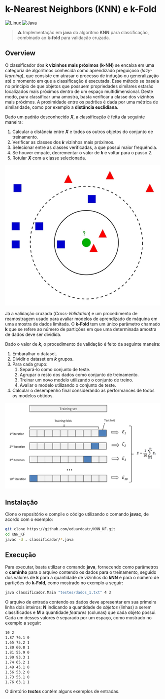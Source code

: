 # k-Nearest Neighbors (KNN) e k-Fold

[![Linux](https://svgshare.com/i/Zhy.svg)](https://svgshare.com/i/Zhy.svg)
[![Java](https://img.shields.io/badge/java-11.0.15-gree)](https://jdk.java.net/)

> ⚠️ Implementação em **java** do algoritmo **KNN** para classificação, combinado ao **k-fold** para validação cruzada.

## Overview

O classificador dos **k vizinhos mais próximos (k-NN)** se encaixa em uma categoria de algoritmos conhecida como aprendizado preguiçoso (_lazy-learning_), que consiste em atrasar o processo de indução ou generalização até o momento em que a classificação é executada. Esse método se baseia no princípio de que objetos que possuem propriedades similares estarão localizados mais próximos dentro de um espaço multidimensional. Deste modo, para classificar uma amostra, basta verificar a classe dos vizinhos mais próximos. A proximidade entre os padrões é dada por uma métrica de similaridade, como por exemplo a **distância euclidiana**.

Dado um padrão desconhecido **_X_**, a classificação é feita da seguinte maneira:

1. Calcular a distância entre **_X_** e todos os outros objetos do conjunto de treinamento.
2. Verificar as classes dos **_k_** vizinhos mais próximos.
3. Selecionar entre as classes verificadas, a que possui maior frequência.
4. Se houver empate, decrementar o valor de **_k_** e voltar para o passo 2.
5. Rotular **_X_** com a classe selecionada.

![knn](imagens/knn.jpg)

Já a validação cruzada (_Cross-Validation_) e um procedimento de reamostragem usado para avaliar modelos de aprendizado de máquina em uma amostra de dados limitada. O **k-Fold** tem um único parâmetro chamado **k** que se refere ao número de partições em que uma determinada amostra de dados deve ser dividida.

Dado o valor de **_k_**, o procedimento de validação é feito da seguinte maneira:

1. Embaralhar o dataset.
2. Dividir o dataset em **_k_** grupos.
3. Para cada grupo:
   1. Separá-lo como conjunto de teste.
   2. Agrupar o resto dos dados como conjunto de treinamento.
   3. Treinar um novo modelo utilizando o conjunto de treino.
   4. Avaliar o modelo utilizando o conjunto de teste.
4. Calcular o desempenho final considerando as performances de todos os modelos obtidos.

![kfold](imagens/kfold.jpg)

## Instalação

Clone o repositório e compile o código utilizando o comando **javac**, de acordo com o exemplo:

```Bash
git clone https://github.com/eduardoatr/KNN_KF.git
cd KNN_KF
javac -d . classificador/*.java
```

## Execução

Para executar, basta utilizar o comando **java**, fornecendo como parâmetros o **caminho** para o arquivo contendo os dados para o treinamento, seguido dos valores de **k** para a quantidade de vizinhos do **kNN** e para o número de partições do **k-Fold**, como mostrado no exemplo a seguir:

```Bash
java classificador.Main "testes/dados_1.txt" 4 3
```

O arquivo de entrada contendo os dados deve apresentar em sua primeira linha dois inteiros: **N** indicando a quantidade de _objetos_ (linhas) a serem classificados e **M** a quantidade _features_ (colunas) que cada objeto possui. Cada um desses valores é separado por um espaço, como mostrado no exemplo a seguir:

```text
10 2
1.87 76.1 0
1.65 75.2 1
1.80 60.0 1
1.81 55.9 0
1.90 93.3 1
1.74 65.2 1
1.49 45.1 0
1.56 53.2 0
1.73 55.1 0
1.76 63.1 1
```

O diretório **_testes_** contém alguns exemplos de entradas.
